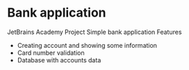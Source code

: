 # Bank application
JetBrains Academy Project
Simple bank application
Features
* Creating account and showing some information
* Card number validation
* Database with accounts data

